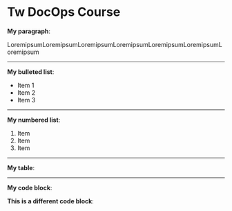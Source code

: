 # Tw DocOps Course

**My paragraph**:

LoremipsumLoremipsumLoremipsumLoremipsumLoremipsumLoremipsumLoremipsum

---
**My bulleted list**: 

* Item 1
* Item 2
* Item 3


---
**My numbered list**:
  
  1. Item
  2. Item
  3. Item


---
**My table**:



---
**My code block**:




**This is a different code block**:

